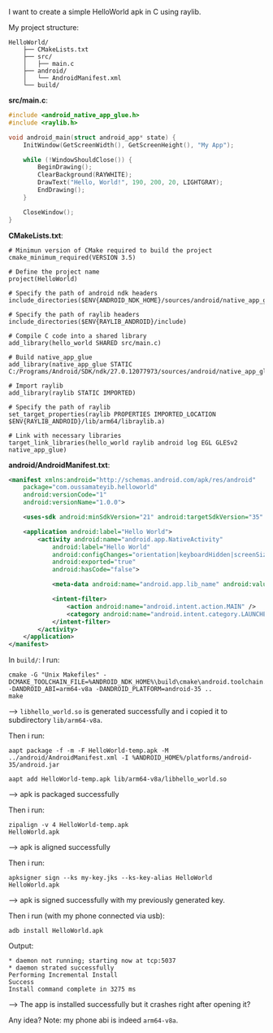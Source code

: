 I want to create a simple HelloWorld apk in C using raylib.

My project structure:
```
HelloWorld/
    ├── CMakeLists.txt
    ├── src/
    │   ├── main.c
    ├── android/
    │   └── AndroidManifest.xml
    └── build/
```

**src/main.c**:
```c
#include <android_native_app_glue.h>
#include <raylib.h>

void android_main(struct android_app* state) {
    InitWindow(GetScreenWidth(), GetScreenHeight(), "My App");

    while (!WindowShouldClose()) {
        BeginDrawing();
        ClearBackground(RAYWHITE);
        DrawText("Hello, World!", 190, 200, 20, LIGHTGRAY);
        EndDrawing();
    }

    CloseWindow();
}
```

**CMakeLists.txt**:
```make
# Minimun version of CMake required to build the project
cmake_minimum_required(VERSION 3.5)

# Define the project name
project(HelloWorld)

# Specify the path of android ndk headers
include_directories($ENV{ANDROID_NDK_HOME}/sources/android/native_app_glue)

# Specify the path of raylib headers
include_directories($ENV{RAYLIB_ANDROID}/include)        

# Compile C code into a shared library
add_library(hello_world SHARED src/main.c)

# Build native_app_glue
add_library(native_app_glue STATIC C:/Programs/Android/SDK/ndk/27.0.12077973/sources/android/native_app_glue/android_native_app_glue.c)

# Import raylib
add_library(raylib STATIC IMPORTED)

# Specify the path of raylib
set_target_properties(raylib PROPERTIES IMPORTED_LOCATION $ENV{RAYLIB_ANDROID}/lib/arm64/libraylib.a)

# Link with necessary libraries
target_link_libraries(hello_world raylib android log EGL GLESv2 native_app_glue)
```

**android/AndroidManifest.txt**:
```xml
<manifest xmlns:android="http://schemas.android.com/apk/res/android"
    package="com.oussamateyib.helloworld"
    android:versionCode="1"
    android:versionName="1.0.0">

    <uses-sdk android:minSdkVersion="21" android:targetSdkVersion="35" />

    <application android:label="Hello World">
        <activity android:name="android.app.NativeActivity"
            android:label="Hello World"
            android:configChanges="orientation|keyboardHidden|screenSize"
            android:exported="true"
            android:hasCode="false">

            <meta-data android:name="android.app.lib_name" android:value="hello_world" />

            <intent-filter>
                <action android:name="android.intent.action.MAIN" />
                <category android:name="android.intent.category.LAUNCHER" />
            </intent-filter>
        </activity>
    </application>
</manifest>
```

In `build/`:
I run:
```
cmake -G "Unix Makefiles" -DCMAKE_TOOLCHAIN_FILE=%ANDROID_NDK_HOME%\build\cmake\android.toolchain.cmake -DANDROID_ABI=arm64-v8a -DANDROID_PLATFORM=android-35 ..
make
```
--> `libhello_world.so` is generated successfully and i copied it to subdirectory `lib/arm64-v8a`.

Then i run:
```
aapt package -f -m -F HelloWorld-temp.apk -M ../android/AndroidManifest.xml -I %ANDROID_HOME%/platforms/android-35/android.jar
```
```
aapt add HelloWorld-temp.apk lib/arm64-v8a/libhello_world.so
```
--> apk is packaged successfully 

Then i run:
```
zipalign -v 4 HelloWorld-temp.apk 
HelloWorld.apk
```
--> apk is aligned successfully 

Then i run:
```
apksigner sign --ks my-key.jks --ks-key-alias HelloWorld HelloWorld.apk
```
--> apk is signed successfully with my previously generated key.

Then i run (with my phone connected via usb):
```
adb install HelloWorld.apk
```
Output:
```
* daemon not running; starting now at tcp:5037
* daemon strated successfully
Performing Incremental Install
Success
Install command complete in 3275 ms 
```
--> The app is installed successfully but it crashes right after opening it?

Any idea?
Note: my phone abi is indeed `arm64-v8a`.